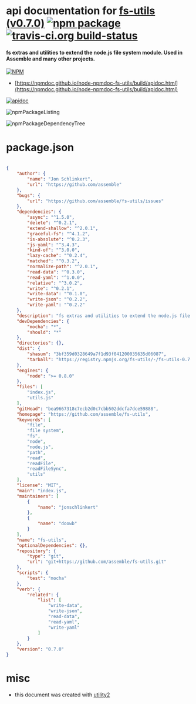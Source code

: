 # api documentation for  [fs-utils (v0.7.0)](https://github.com/assemble/fs-utils)  [![npm package](https://img.shields.io/npm/v/npmdoc-fs-utils.svg?style=flat-square)](https://www.npmjs.org/package/npmdoc-fs-utils) [![travis-ci.org build-status](https://api.travis-ci.org/npmdoc/node-npmdoc-fs-utils.svg)](https://travis-ci.org/npmdoc/node-npmdoc-fs-utils)
#### fs extras and utilities to extend the node.js file system module. Used in Assemble and many other projects.

[![NPM](https://nodei.co/npm/fs-utils.png?downloads=true&downloadRank=true&stars=true)](https://www.npmjs.com/package/fs-utils)

- [https://npmdoc.github.io/node-npmdoc-fs-utils/build/apidoc.html](https://npmdoc.github.io/node-npmdoc-fs-utils/build/apidoc.html)

[![apidoc](https://npmdoc.github.io/node-npmdoc-fs-utils/build/screenCapture.buildCi.browser.%252Ftmp%252Fbuild%252Fapidoc.html.png)](https://npmdoc.github.io/node-npmdoc-fs-utils/build/apidoc.html)

![npmPackageListing](https://npmdoc.github.io/node-npmdoc-fs-utils/build/screenCapture.npmPackageListing.svg)

![npmPackageDependencyTree](https://npmdoc.github.io/node-npmdoc-fs-utils/build/screenCapture.npmPackageDependencyTree.svg)



# package.json

```json

{
    "author": {
        "name": "Jon Schlinkert",
        "url": "https://github.com/assemble"
    },
    "bugs": {
        "url": "https://github.com/assemble/fs-utils/issues"
    },
    "dependencies": {
        "async": "^1.5.0",
        "delete": "^0.2.1",
        "extend-shallow": "^2.0.1",
        "graceful-fs": "^4.1.2",
        "is-absolute": "^0.2.3",
        "js-yaml": "^3.4.3",
        "kind-of": "^3.0.0",
        "lazy-cache": "^0.2.4",
        "matched": "^0.3.2",
        "normalize-path": "^2.0.1",
        "read-data": "^0.3.0",
        "read-yaml": "^1.0.0",
        "relative": "^3.0.2",
        "write": "^0.2.1",
        "write-data": "^0.1.0",
        "write-json": "^0.2.2",
        "write-yaml": "^0.2.2"
    },
    "description": "fs extras and utilities to extend the node.js file system module. Used in Assemble and many other projects.",
    "devDependencies": {
        "mocha": "*",
        "should": "*"
    },
    "directories": {},
    "dist": {
        "shasum": "3bf359d0328649a7f1d93f041200035635d06087",
        "tarball": "https://registry.npmjs.org/fs-utils/-/fs-utils-0.7.0.tgz"
    },
    "engines": {
        "node": ">= 0.8.0"
    },
    "files": [
        "index.js",
        "utils.js"
    ],
    "gitHead": "bea9667318c7ecb2d0c7cbb502ddcfa7dce59888",
    "homepage": "https://github.com/assemble/fs-utils",
    "keywords": [
        "file",
        "file system",
        "fs",
        "node",
        "node.js",
        "path",
        "read",
        "readFile",
        "readFileSync",
        "utils"
    ],
    "license": "MIT",
    "main": "index.js",
    "maintainers": [
        {
            "name": "jonschlinkert"
        },
        {
            "name": "doowb"
        }
    ],
    "name": "fs-utils",
    "optionalDependencies": {},
    "repository": {
        "type": "git",
        "url": "git+https://github.com/assemble/fs-utils.git"
    },
    "scripts": {
        "test": "mocha"
    },
    "verb": {
        "related": {
            "list": [
                "write-data",
                "write-json",
                "read-data",
                "read-yaml",
                "write-yaml"
            ]
        }
    },
    "version": "0.7.0"
}
```



# misc
- this document was created with [utility2](https://github.com/kaizhu256/node-utility2)
